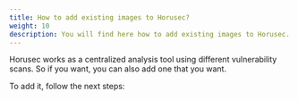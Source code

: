 ```yaml
---
title: How to add existing images to Horusec?
weight: 10
description: You will find here how to add existing images to Horusec.
---
```


Horusec works as a centralized analysis tool using different vulnerability scans. So if you want, you can also add one that you want. 

To add it, follow the next steps: 
